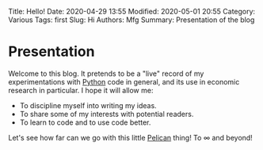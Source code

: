 Title: Hello!
Date: 2020-04-29 13:55
Modified: 2020-05-01 20:55
Category: Various
Tags: first
Slug: Hi
Authors: Mfg
Summary: Presentation of the blog

# Presentation
Welcome to this blog. It pretends to be a "live" record of my experimentations with [Python](https://www.python.org/) code in general, and its use in economic research in particular. I hope it will allow me:

* To discipline myself into writing my ideas.
* To share some of my interests with potential readers.
* To learn to code and to use code better.

Let's see how far can we go with this little [Pelican](https://github.com/getpelican/pelican) thing! To $\infty$ and beyond!